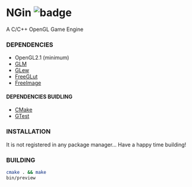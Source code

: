 [travis-badge]: https://travis-ci.org/MacLotsen/NGin.svg?branch=master
# NGin ![badge][travis-badge]
A C/C++ OpenGL Game Engine

### DEPENDENCIES
 - OpenGL2.1 (minimum)
 - [GLM](http://glm.g-truc.net/0.9.7/index.html)
 - [GLew](http://glew.sourceforge.net/)
 - [FreeGLut](http://freeglut.sourceforge.net/)
 - [FreeImage](http://freeimage.sourceforge.net/)
 
#### DEPENDENCIES BUIDLING
 - [CMake](https://cmake.org/)
 - [GTest](https://github.com/google/googletest)

### INSTALLATION
It is not registered in any package manager... Have a happy time building!

### BUILDING
```bash
cmake . && make
bin/preview
```
